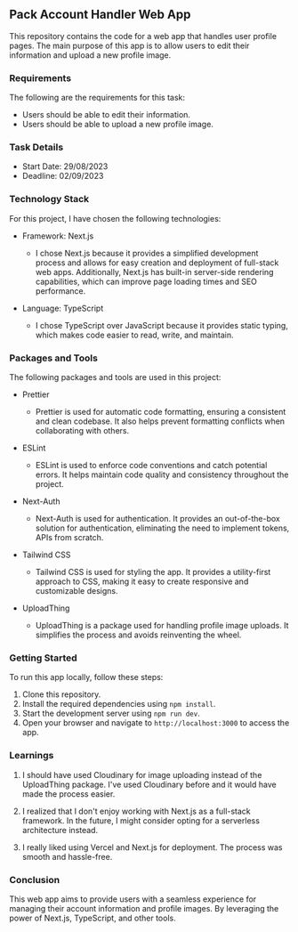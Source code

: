 ## Pack Account Handler Web App

This repository contains the code for a web app that handles user profile pages. The main purpose of this app is to allow users to edit their information and upload a new profile image.

### Requirements

The following are the requirements for this task:

- Users should be able to edit their information.
- Users should be able to upload a new profile image.

### Task Details

- Start Date: 29/08/2023
- Deadline: 02/09/2023

### Technology Stack

For this project, I have chosen the following technologies:

- Framework: Next.js

  - I chose Next.js because it provides a simplified development process and allows for easy creation and deployment of full-stack web apps. Additionally, Next.js has built-in server-side rendering capabilities, which can improve page loading times and SEO performance.

- Language: TypeScript
  - I chose TypeScript over JavaScript because it provides static typing, which makes code easier to read, write, and maintain.

### Packages and Tools

The following packages and tools are used in this project:

- Prettier

  - Prettier is used for automatic code formatting, ensuring a consistent and clean codebase. It also helps prevent formatting conflicts when collaborating with others.

- ESLint

  - ESLint is used to enforce code conventions and catch potential errors. It helps maintain code quality and consistency throughout the project.

- Next-Auth

  - Next-Auth is used for authentication. It provides an out-of-the-box solution for authentication, eliminating the need to implement tokens, APIs from scratch.

- Tailwind CSS

  - Tailwind CSS is used for styling the app. It provides a utility-first approach to CSS, making it easy to create responsive and customizable designs.

- UploadThing
  - UploadThing is a package used for handling profile image uploads. It simplifies the process and avoids reinventing the wheel.

### Getting Started

To run this app locally, follow these steps:

1. Clone this repository.
2. Install the required dependencies using `npm install`.
3. Start the development server using `npm run dev`.
4. Open your browser and navigate to `http://localhost:3000` to access the app.

### Learnings

1. I should have used Cloudinary for image uploading instead of the UploadThing package. I've used Cloudinary before and it would have made the process easier.

2. I realized that I don't enjoy working with Next.js as a full-stack framework. In the future, I might consider opting for a serverless architecture instead.

3. I really liked using Vercel and Next.js for deployment. The process was smooth and hassle-free.

### Conclusion

This web app aims to provide users with a seamless experience for managing their account information and profile images. By leveraging the power of Next.js, TypeScript, and other tools.
